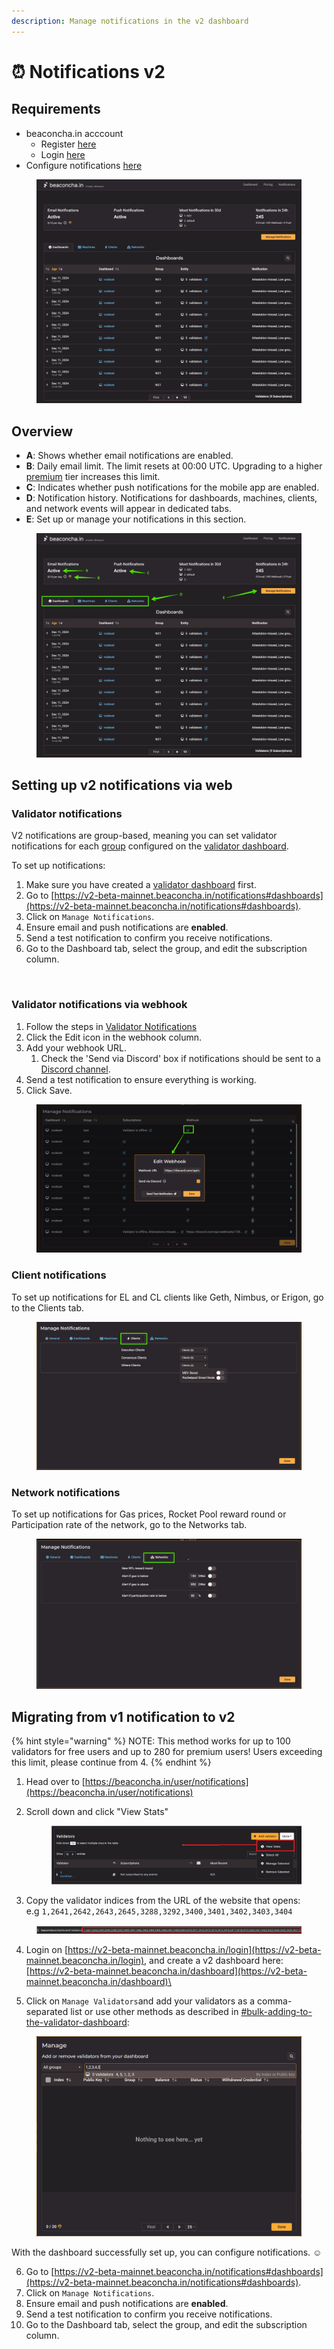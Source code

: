 ```yaml
---
description: Manage notifications in the v2 dashboard
---
```


# ⏰ Notifications v2

## Requirements

* beaconcha.in acccount&#x20;
  * Register [here](https://beaconcha.in/register)
  * Login [here](https://v2-beta-mainnet.beaconcha.in/login)
* Configure notifications [here](https://v2-beta-mainnet.beaconcha.in/notifications)

<figure><img src="../.gitbook/assets/image (226).png" alt=""><figcaption></figcaption></figure>



## Overview

* **A**: Shows whether email notifications are enabled.
* **B**: Daily email limit. The limit resets at 00:00 UTC. Upgrading to a higher [premium](https://v2-beta-mainnet.beaconcha.in/pricing) tier increases this limit.
* **C**: Indicates whether push notifications for the mobile app are enabled.
* **D**: Notification history. Notifications for dashboards, machines, clients, and network events will appear in dedicated tabs.
* **E**: Set up or manage your notifications in this section.

<figure><img src="../.gitbook/assets/image (230).png" alt=""><figcaption></figcaption></figure>



## Setting up v2 notifications via web

### Validator notifications

V2 notifications are group-based, meaning you can set validator notifications for each [group](validator-groups.md) configured on the [validator dashboard](https://v2-beta-mainnet.beaconcha.in/dashboard).

To set up notifications:

1. Make sure you have created a [validator dashboard](https://v2-beta-mainnet.beaconcha.in/dashboard) first.
2. Go to [https://v2-beta-mainnet.beaconcha.in/notifications#dashboards](https://v2-beta-mainnet.beaconcha.in/notifications#dashboards).
3. Click on `Manage Notifications`.
4. Ensure email and push notifications are **enabled**.
5. Send a test notification to confirm you receive notifications.
6. Go to the Dashboard tab, select the group, and edit the subscription column.

<figure><img src="../.gitbook/assets/Export-1733926931270.gif" alt=""><figcaption></figcaption></figure>

### Validator notifications via webhook



1. Follow the steps in [Validator Notifications](wip-notifications-v2.md#validator-notifications)
2. Click the Edit icon in the webhook column.
3. Add your webhook URL.
   1. Check the 'Send via Discord' box if notifications should be sent to a [Discord channel](https://support.discord.com/hc/en-us/articles/228383668-Intro-to-Webhooks).
4. Send a test notification to ensure everything is working.
5. Click Save.

<figure><img src="../.gitbook/assets/image (5).png" alt=""><figcaption></figcaption></figure>

### Client notifications

To set up notifications for EL and CL clients like Geth, Nimbus, or Erigon, go to the Clients tab.

<figure><img src="../.gitbook/assets/image (1) (1).png" alt=""><figcaption></figcaption></figure>

### Network notifications

To set up notifications for Gas prices, Rocket Pool reward round or Participation rate of the network, go to the Networks tab.

<figure><img src="../.gitbook/assets/image (3) (1).png" alt=""><figcaption></figcaption></figure>

## Migrating from v1 notification to v2

{% hint style="warning" %}
NOTE: This method works for up to 100 validators for free users and up to 280 for premium users! Users exceeding this limit, please continue from 4.&#x20;
{% endhint %}

1. Head over to [https://beaconcha.in/user/notifications](https://beaconcha.in/user/notifications)
2.  Scroll down and click "View Stats"

    <figure><img src="../.gitbook/assets/image.png" alt=""><figcaption></figcaption></figure>


3. Copy the validator indices from the URL of the website that opens:\
   e.g `1,2641,2642,2643,2645,3288,3292,3400,3401,3402,3403,3404`

<figure><img src="../.gitbook/assets/image (2).png" alt=""><figcaption></figcaption></figure>

4. Login on [https://v2-beta-mainnet.beaconcha.in/login](https://v2-beta-mainnet.beaconcha.in/login), and create a v2 dashboard here: [https://v2-beta-mainnet.beaconcha.in/dashboard](https://v2-beta-mainnet.beaconcha.in/dashboard)\

5. Click on `Manage Validators`and add your validators as a comma-separated list or use other methods as described in [#bulk-adding-to-the-validator-dashboard](manage-validators.md#bulk-adding-to-the-validator-dashboard "mention"):

<figure><img src="../.gitbook/assets/image (4).png" alt=""><figcaption></figcaption></figure>

With the dashboard successfully set up, you can configure notifications. :relaxed:

6. Go to [https://v2-beta-mainnet.beaconcha.in/notifications#dashboards](https://v2-beta-mainnet.beaconcha.in/notifications#dashboards).
7. Click on `Manage Notifications`.
8. Ensure email and push notifications are **enabled**.
9. Send a test notification to confirm you receive notifications.
10. Go to the Dashboard tab, select the group, and edit the subscription column.

<figure><img src="../.gitbook/assets/Export-1733926931270.gif" alt=""><figcaption></figcaption></figure>

